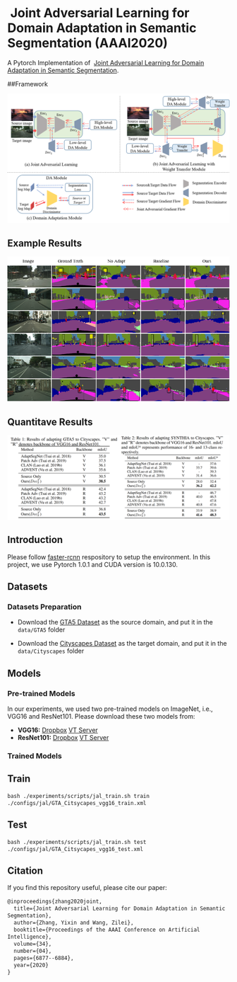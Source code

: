 #  Joint Adversarial Learning for Domain Adaptation in Semantic Segmentation (AAAI2020)
A Pytorch Implementation of  [Joint Adversarial Learning for Domain Adaptation in Semantic Segmentation]((https://aaai.org/ojs/index.php/AAAI/article/view/6169)). 

##Framework

![](figure/framework.png)

## Example Results
![](figure/example_results.png)
## Quantitave Results
![](figure/results.png)

## Introduction
Please follow [faster-rcnn](https://github.com/jwyang/faster-rcnn.pytorch/tree/pytorch-1.0) respository to setup the environment. In this project, we use Pytorch 1.0.1 and CUDA version is 10.0.130. 

## Datasets
### Datasets Preparation
* Download the [GTA5 Dataset](https://download.visinf.tu-darmstadt.de/data/from_games/) as the source domain, and put it in the `data/GTA5` folder

* Download the [Cityscapes Dataset](https://www.cityscapes-dataset.com/) as the target domain, and put it in the `data/Cityscapes` folder


## Models
### Pre-trained Models
In our experiments, we used two pre-trained models on ImageNet, i.e., VGG16 and ResNet101. Please download these two models from:
* **VGG16:** [Dropbox](https://www.dropbox.com/s/s3brpk0bdq60nyb/vgg16_caffe.pth?dl=0)  [VT Server](https://filebox.ece.vt.edu/~jw2yang/faster-rcnn/pretrained-base-models/vgg16_caffe.pth)
* **ResNet101:** [Dropbox](https://www.dropbox.com/s/iev3tkbz5wyyuz9/resnet101_caffe.pth?dl=0)  [VT Server](https://filebox.ece.vt.edu/~jw2yang/faster-rcnn/pretrained-base-models/resnet101_caffe.pth)

### Trained Models


## Train
```
bash ./experiments/scripts/jal_train.sh train ./configs/jal/GTA_Citsycapes_vgg16_train.xml
```



## Test
```
bash ./experiments/scripts/jal_train.sh test ./configs/jal/GTA_Citsycapes_vgg16_test.xml
```

## Citation
If you find this repository useful, please cite our paper:
```
@inproceedings{zhang2020joint,
  title={Joint Adversarial Learning for Domain Adaptation in Semantic Segmentation},
  author={Zhang, Yixin and Wang, Zilei},
  booktitle={Proceedings of the AAAI Conference on Artificial Intelligence},
  volume={34},
  number={04},
  pages={6877--6884},
  year={2020}
}
```
